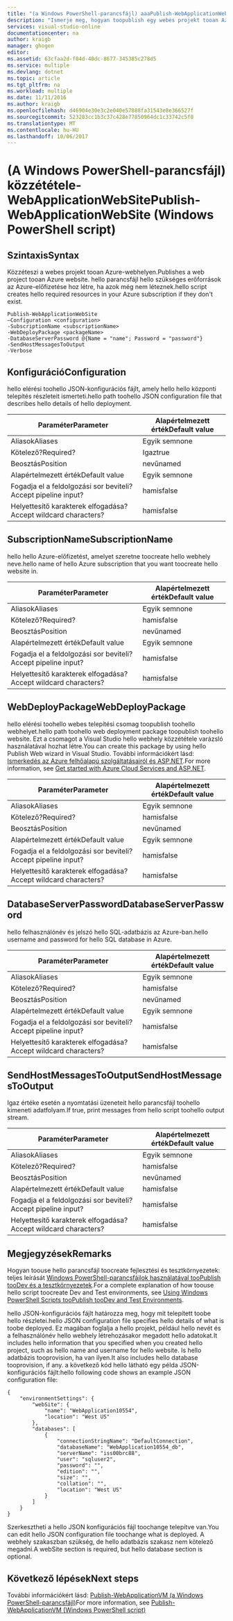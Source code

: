 ```yaml
---
title: "(a Windows PowerShell-parancsfájl) aaaPublish-WebApplicationWebSite |} Microsoft Docs"
description: "Ismerje meg, hogyan toopublish egy webes projekt tooan Azure-webhelyen. Ez a parancsfájl hello szükséges erőforrások az Azure-előfizetése hoz létre, ha azok még nem léteznek."
services: visual-studio-online
documentationcenter: na
author: kraigb
manager: ghogen
editor: 
ms.assetid: 63cfaa2d-f04d-40dc-8677-345385c278d5
ms.service: multiple
ms.devlang: dotnet
ms.topic: article
ms.tgt_pltfrm: na
ms.workload: multiple
ms.date: 11/11/2016
ms.author: kraigb
ms.openlocfilehash: d46904e30e3c2e040e57888fa31543e8e366527f
ms.sourcegitcommit: 523283cc1b3c37c428e77850964dc1c33742c5f0
ms.translationtype: MT
ms.contentlocale: hu-HU
ms.lasthandoff: 10/06/2017
---
```

# <a name="publish-webapplicationwebsite-windows-powershell-script"></a><span data-ttu-id="af272-104">(A Windows PowerShell-parancsfájl) közzététele-WebApplicationWebSite</span><span class="sxs-lookup"><span data-stu-id="af272-104">Publish-WebApplicationWebSite (Windows PowerShell script)</span></span>
## <a name="syntax"></a><span data-ttu-id="af272-105">Szintaxis</span><span class="sxs-lookup"><span data-stu-id="af272-105">Syntax</span></span>
<span data-ttu-id="af272-106">Közzéteszi a webes projekt tooan Azure-webhelyen.</span><span class="sxs-lookup"><span data-stu-id="af272-106">Publishes a web project tooan Azure website.</span></span> <span data-ttu-id="af272-107">hello parancsfájl hello szükséges erőforrások az Azure-előfizetése hoz létre, ha azok még nem léteznek.</span><span class="sxs-lookup"><span data-stu-id="af272-107">hello script creates hello required resources in your Azure subscription if they don't exist.</span></span>

    Publish-WebApplicationWebSite
    –Configuration <configuration>
    -SubscriptionName <subscriptionName>
    -WebDeployPackage <packageName>
    -DatabaseServerPassword @{Name = "name"; Password = "password"}
    -SendHostMessagesToOutput
    -Verbose


## <a name="configuration"></a><span data-ttu-id="af272-108">Konfiguráció</span><span class="sxs-lookup"><span data-stu-id="af272-108">Configuration</span></span>
<span data-ttu-id="af272-109">hello elérési toohello JSON-konfigurációs fájlt, amely hello hello központi telepítés részleteit ismerteti.</span><span class="sxs-lookup"><span data-stu-id="af272-109">hello path toohello JSON configuration file that describes hello details of hello deployment.</span></span>

| <span data-ttu-id="af272-110">Paraméter</span><span class="sxs-lookup"><span data-stu-id="af272-110">Parameter</span></span> | <span data-ttu-id="af272-111">Alapértelmezett érték</span><span class="sxs-lookup"><span data-stu-id="af272-111">Default value</span></span> |
| --- | --- |
| <span data-ttu-id="af272-112">Aliasok</span><span class="sxs-lookup"><span data-stu-id="af272-112">Aliases</span></span> |<span data-ttu-id="af272-113">Egyik sem</span><span class="sxs-lookup"><span data-stu-id="af272-113">none</span></span> |
| <span data-ttu-id="af272-114">Kötelező?</span><span class="sxs-lookup"><span data-stu-id="af272-114">Required?</span></span> |<span data-ttu-id="af272-115">Igaz</span><span class="sxs-lookup"><span data-stu-id="af272-115">true</span></span> |
| <span data-ttu-id="af272-116">Beosztás</span><span class="sxs-lookup"><span data-stu-id="af272-116">Position</span></span> |<span data-ttu-id="af272-117">nevű</span><span class="sxs-lookup"><span data-stu-id="af272-117">named</span></span> |
| <span data-ttu-id="af272-118">Alapértelmezett érték</span><span class="sxs-lookup"><span data-stu-id="af272-118">Default value</span></span> |<span data-ttu-id="af272-119">Egyik sem</span><span class="sxs-lookup"><span data-stu-id="af272-119">none</span></span> |
| <span data-ttu-id="af272-120">Fogadja el a feldolgozási sor beviteli?</span><span class="sxs-lookup"><span data-stu-id="af272-120">Accept pipeline input?</span></span> |<span data-ttu-id="af272-121">hamis</span><span class="sxs-lookup"><span data-stu-id="af272-121">false</span></span> |
| <span data-ttu-id="af272-122">Helyettesítő karakterek elfogadása?</span><span class="sxs-lookup"><span data-stu-id="af272-122">Accept wildcard characters?</span></span> |<span data-ttu-id="af272-123">hamis</span><span class="sxs-lookup"><span data-stu-id="af272-123">false</span></span> |

## <a name="subscriptionname"></a><span data-ttu-id="af272-124">SubscriptionName</span><span class="sxs-lookup"><span data-stu-id="af272-124">SubscriptionName</span></span>
<span data-ttu-id="af272-125">hello hello Azure-előfizetést, amelyet szeretne toocreate hello webhely neve.</span><span class="sxs-lookup"><span data-stu-id="af272-125">hello name of hello Azure subscription that you want toocreate hello website in.</span></span>

| <span data-ttu-id="af272-126">Paraméter</span><span class="sxs-lookup"><span data-stu-id="af272-126">Parameter</span></span> | <span data-ttu-id="af272-127">Alapértelmezett érték</span><span class="sxs-lookup"><span data-stu-id="af272-127">Default value</span></span> |
| --- | --- |
| <span data-ttu-id="af272-128">Aliasok</span><span class="sxs-lookup"><span data-stu-id="af272-128">Aliases</span></span> |<span data-ttu-id="af272-129">Egyik sem</span><span class="sxs-lookup"><span data-stu-id="af272-129">none</span></span> |
| <span data-ttu-id="af272-130">Kötelező?</span><span class="sxs-lookup"><span data-stu-id="af272-130">Required?</span></span> |<span data-ttu-id="af272-131">hamis</span><span class="sxs-lookup"><span data-stu-id="af272-131">false</span></span> |
| <span data-ttu-id="af272-132">Beosztás</span><span class="sxs-lookup"><span data-stu-id="af272-132">Position</span></span> |<span data-ttu-id="af272-133">nevű</span><span class="sxs-lookup"><span data-stu-id="af272-133">named</span></span> |
| <span data-ttu-id="af272-134">Alapértelmezett érték</span><span class="sxs-lookup"><span data-stu-id="af272-134">Default value</span></span> |<span data-ttu-id="af272-135">Egyik sem</span><span class="sxs-lookup"><span data-stu-id="af272-135">none</span></span> |
| <span data-ttu-id="af272-136">Fogadja el a feldolgozási sor beviteli?</span><span class="sxs-lookup"><span data-stu-id="af272-136">Accept pipeline input?</span></span> |<span data-ttu-id="af272-137">hamis</span><span class="sxs-lookup"><span data-stu-id="af272-137">false</span></span> |
| <span data-ttu-id="af272-138">Helyettesítő karakterek elfogadása?</span><span class="sxs-lookup"><span data-stu-id="af272-138">Accept wildcard characters?</span></span> |<span data-ttu-id="af272-139">hamis</span><span class="sxs-lookup"><span data-stu-id="af272-139">false</span></span> |

## <a name="webdeploypackage"></a><span data-ttu-id="af272-140">WebDeployPackage</span><span class="sxs-lookup"><span data-stu-id="af272-140">WebDeployPackage</span></span>
<span data-ttu-id="af272-141">hello elérési toohello webes telepítési csomag toopublish toohello webhelyet.</span><span class="sxs-lookup"><span data-stu-id="af272-141">hello path toohello web deployment package toopublish toohello website.</span></span> <span data-ttu-id="af272-142">Ezt a csomagot a Visual Studio hello webhely közzététele varázsló használatával hozhat létre.</span><span class="sxs-lookup"><span data-stu-id="af272-142">You can create this package by using hello Publish Web wizard in Visual Studio.</span></span> <span data-ttu-id="af272-143">További információkért lásd: [Ismerkedés az Azure felhőalapú szolgáltatásairól és ASP.NET](http://go.microsoft.com/fwlink/p/?LinkID=623089).</span><span class="sxs-lookup"><span data-stu-id="af272-143">For more information, see [Get started with Azure Cloud Services and ASP.NET](http://go.microsoft.com/fwlink/p/?LinkID=623089).</span></span>

| <span data-ttu-id="af272-144">Paraméter</span><span class="sxs-lookup"><span data-stu-id="af272-144">Parameter</span></span> | <span data-ttu-id="af272-145">Alapértelmezett érték</span><span class="sxs-lookup"><span data-stu-id="af272-145">Default value</span></span> |
| --- | --- |
| <span data-ttu-id="af272-146">Aliasok</span><span class="sxs-lookup"><span data-stu-id="af272-146">Aliases</span></span> |<span data-ttu-id="af272-147">Egyik sem</span><span class="sxs-lookup"><span data-stu-id="af272-147">none</span></span> |
| <span data-ttu-id="af272-148">Kötelező?</span><span class="sxs-lookup"><span data-stu-id="af272-148">Required?</span></span> |<span data-ttu-id="af272-149">hamis</span><span class="sxs-lookup"><span data-stu-id="af272-149">false</span></span> |
| <span data-ttu-id="af272-150">Beosztás</span><span class="sxs-lookup"><span data-stu-id="af272-150">Position</span></span> |<span data-ttu-id="af272-151">nevű</span><span class="sxs-lookup"><span data-stu-id="af272-151">named</span></span> |
| <span data-ttu-id="af272-152">Alapértelmezett érték</span><span class="sxs-lookup"><span data-stu-id="af272-152">Default value</span></span> |<span data-ttu-id="af272-153">Egyik sem</span><span class="sxs-lookup"><span data-stu-id="af272-153">none</span></span> |
| <span data-ttu-id="af272-154">Fogadja el a feldolgozási sor beviteli?</span><span class="sxs-lookup"><span data-stu-id="af272-154">Accept pipeline input?</span></span> |<span data-ttu-id="af272-155">hamis</span><span class="sxs-lookup"><span data-stu-id="af272-155">false</span></span> |
| <span data-ttu-id="af272-156">Helyettesítő karakterek elfogadása?</span><span class="sxs-lookup"><span data-stu-id="af272-156">Accept wildcard characters?</span></span> |<span data-ttu-id="af272-157">hamis</span><span class="sxs-lookup"><span data-stu-id="af272-157">false</span></span> |

## <a name="databaseserverpassword"></a><span data-ttu-id="af272-158">DatabaseServerPassword</span><span class="sxs-lookup"><span data-stu-id="af272-158">DatabaseServerPassword</span></span>
<span data-ttu-id="af272-159">hello felhasználónév és jelszó hello SQL-adatbázis az Azure-ban.</span><span class="sxs-lookup"><span data-stu-id="af272-159">hello username and password for hello SQL database in Azure.</span></span>

| <span data-ttu-id="af272-160">Paraméter</span><span class="sxs-lookup"><span data-stu-id="af272-160">Parameter</span></span> | <span data-ttu-id="af272-161">Alapértelmezett érték</span><span class="sxs-lookup"><span data-stu-id="af272-161">Default value</span></span> |
| --- | --- |
| <span data-ttu-id="af272-162">Aliasok</span><span class="sxs-lookup"><span data-stu-id="af272-162">Aliases</span></span> |<span data-ttu-id="af272-163">Egyik sem</span><span class="sxs-lookup"><span data-stu-id="af272-163">none</span></span> |
| <span data-ttu-id="af272-164">Kötelező?</span><span class="sxs-lookup"><span data-stu-id="af272-164">Required?</span></span> |<span data-ttu-id="af272-165">hamis</span><span class="sxs-lookup"><span data-stu-id="af272-165">false</span></span> |
| <span data-ttu-id="af272-166">Beosztás</span><span class="sxs-lookup"><span data-stu-id="af272-166">Position</span></span> |<span data-ttu-id="af272-167">nevű</span><span class="sxs-lookup"><span data-stu-id="af272-167">named</span></span> |
| <span data-ttu-id="af272-168">Alapértelmezett érték</span><span class="sxs-lookup"><span data-stu-id="af272-168">Default value</span></span> |<span data-ttu-id="af272-169">Egyik sem</span><span class="sxs-lookup"><span data-stu-id="af272-169">none</span></span> |
| <span data-ttu-id="af272-170">Fogadja el a feldolgozási sor beviteli?</span><span class="sxs-lookup"><span data-stu-id="af272-170">Accept pipeline input?</span></span> |<span data-ttu-id="af272-171">hamis</span><span class="sxs-lookup"><span data-stu-id="af272-171">false</span></span> |
| <span data-ttu-id="af272-172">Helyettesítő karakterek elfogadása?</span><span class="sxs-lookup"><span data-stu-id="af272-172">Accept wildcard characters?</span></span> |<span data-ttu-id="af272-173">hamis</span><span class="sxs-lookup"><span data-stu-id="af272-173">false</span></span> |

## <a name="sendhostmessagestooutput"></a><span data-ttu-id="af272-174">SendHostMessagesToOutput</span><span class="sxs-lookup"><span data-stu-id="af272-174">SendHostMessagesToOutput</span></span>
<span data-ttu-id="af272-175">Igaz értéke esetén a nyomtatási üzeneteit hello parancsfájl toohello kimeneti adatfolyam.</span><span class="sxs-lookup"><span data-stu-id="af272-175">If true, print messages from hello script toohello output stream.</span></span>

| <span data-ttu-id="af272-176">Paraméter</span><span class="sxs-lookup"><span data-stu-id="af272-176">Parameter</span></span> | <span data-ttu-id="af272-177">Alapértelmezett érték</span><span class="sxs-lookup"><span data-stu-id="af272-177">Default value</span></span> |
| --- | --- |
| <span data-ttu-id="af272-178">Aliasok</span><span class="sxs-lookup"><span data-stu-id="af272-178">Aliases</span></span> |<span data-ttu-id="af272-179">Egyik sem</span><span class="sxs-lookup"><span data-stu-id="af272-179">none</span></span> |
| <span data-ttu-id="af272-180">Kötelező?</span><span class="sxs-lookup"><span data-stu-id="af272-180">Required?</span></span> |<span data-ttu-id="af272-181">hamis</span><span class="sxs-lookup"><span data-stu-id="af272-181">false</span></span> |
| <span data-ttu-id="af272-182">Beosztás</span><span class="sxs-lookup"><span data-stu-id="af272-182">Position</span></span> |<span data-ttu-id="af272-183">nevű</span><span class="sxs-lookup"><span data-stu-id="af272-183">named</span></span> |
| <span data-ttu-id="af272-184">Alapértelmezett érték</span><span class="sxs-lookup"><span data-stu-id="af272-184">Default value</span></span> |<span data-ttu-id="af272-185">hamis</span><span class="sxs-lookup"><span data-stu-id="af272-185">false</span></span> |
| <span data-ttu-id="af272-186">Fogadja el a feldolgozási sor beviteli?</span><span class="sxs-lookup"><span data-stu-id="af272-186">Accept pipeline input?</span></span> |<span data-ttu-id="af272-187">hamis</span><span class="sxs-lookup"><span data-stu-id="af272-187">false</span></span> |
| <span data-ttu-id="af272-188">Helyettesítő karakterek elfogadása?</span><span class="sxs-lookup"><span data-stu-id="af272-188">Accept wildcard characters?</span></span> |<span data-ttu-id="af272-189">hamis</span><span class="sxs-lookup"><span data-stu-id="af272-189">false</span></span> |

## <a name="remarks"></a><span data-ttu-id="af272-190">Megjegyzések</span><span class="sxs-lookup"><span data-stu-id="af272-190">Remarks</span></span>
<span data-ttu-id="af272-191">Hogyan toouse hello parancsfájl toocreate fejlesztési és tesztkörnyezetek: teljes leírását [Windows PowerShell-parancsfájlok használatával tooPublish tooDev és a tesztkörnyezetek](vs-azure-tools-publishing-using-powershell-scripts.md).</span><span class="sxs-lookup"><span data-stu-id="af272-191">For a complete explanation of how toouse hello script toocreate Dev and Test environments, see [Using Windows PowerShell Scripts tooPublish tooDev and Test Environments](vs-azure-tools-publishing-using-powershell-scripts.md).</span></span>

<span data-ttu-id="af272-192">hello JSON-konfigurációs fájlt határozza meg, hogy mit telepített toobe hello részletei.</span><span class="sxs-lookup"><span data-stu-id="af272-192">hello JSON configuration file specifies hello details of what is toobe deployed.</span></span> <span data-ttu-id="af272-193">Ez magában foglalja a hello projekt, például hello nevét és a felhasználónév hello webhely létrehozásakor megadott hello adatokat.</span><span class="sxs-lookup"><span data-stu-id="af272-193">It includes hello information that you specified when you created hello project, such as hello name and username for hello website.</span></span> <span data-ttu-id="af272-194">Is hello adatbázis tooprovision, ha van ilyen.</span><span class="sxs-lookup"><span data-stu-id="af272-194">It also includes hello database tooprovision, if any.</span></span> <span data-ttu-id="af272-195">a következő kód hello látható egy példa JSON-konfigurációs fájlt:</span><span class="sxs-lookup"><span data-stu-id="af272-195">hello following code shows an example JSON configuration file:</span></span>

    {
        "environmentSettings": {
            "webSite": {
                "name": "WebApplication10554",
                "location": "West US"
            },
            "databases": [
                {
                    "connectionStringName": "DefaultConnection",
                    "databaseName": "WebApplication10554_db",
                    "serverName": "iss00brc88",
                    "user": "sqluser2",
                    "password": "",
                    "edition": "",
                    "size": "",
                    "collation": "",
                    "location": "West US"
                }
            ]
        }
    }

<span data-ttu-id="af272-196">Szerkesztheti a hello JSON konfigurációs fájl toochange telepítve van.</span><span class="sxs-lookup"><span data-stu-id="af272-196">You can edit hello JSON configuration file toochange what is deployed.</span></span> <span data-ttu-id="af272-197">A webhely szakaszban szükség, de hello adatbázis szakasz nem kötelező megadni.</span><span class="sxs-lookup"><span data-stu-id="af272-197">A webSite section is required, but hello database section is optional.</span></span>

## <a name="next-steps"></a><span data-ttu-id="af272-198">Következő lépések</span><span class="sxs-lookup"><span data-stu-id="af272-198">Next steps</span></span>
<span data-ttu-id="af272-199">További információkért lásd: [Publish-WebApplicationVM (a Windows PowerShell-parancsfájl)](vs-azure-tools-publish-webapplicationvm.md)</span><span class="sxs-lookup"><span data-stu-id="af272-199">For more information, see [Publish-WebApplicationVM (Windows PowerShell script)](vs-azure-tools-publish-webapplicationvm.md)</span></span>

